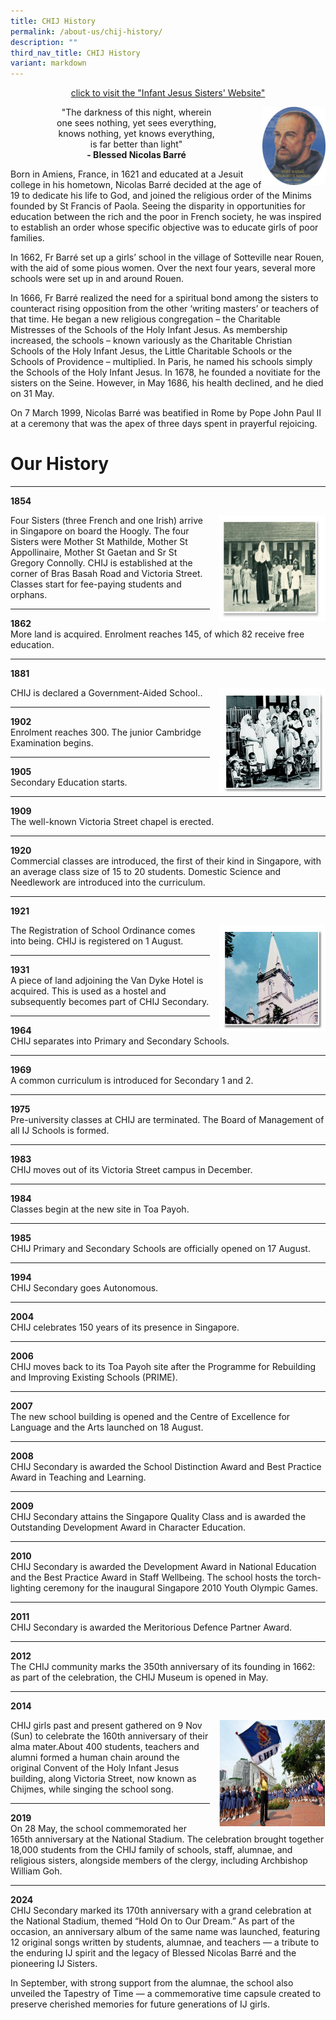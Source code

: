 ```yaml
---
title: CHIJ History
permalink: /about-us/chij-history/
description: ""
third_nav_title: CHIJ History
variant: markdown
---
```

<center><p> <a href="https://www.infantjesussisters.org/">click to visit the "Infant Jesus Sisters' Website"
</a></p></center>

<img src="/images/Nicolas%20Barre.jpg" style="width:20%">
		 
<center>"The darkness of this night, wherein <br>
one sees nothing, yet sees everything, <br>
knows nothing, yet knows everything,<br>
is far better than light"</center>
	
<center><strong>- Blessed Nicolas Barré</strong></center>
	
Born in Amiens, France, in 1621 and educated at a Jesuit college in his hometown, Nicolas Barré decided at the age of 19 to dedicate his life to God, and joined the religious order of the Minims founded by St Francis of Paola. Seeing the disparity in opportunities for education between the rich and the poor in French society, he was inspired to establish an order whose specific objective was to educate girls of poor families.  
  
In 1662, Fr Barré set up a girls’ school in the village of Sotteville near Rouen, with the aid of some pious women. Over the next four years, several more schools were set up in and around Rouen.  
  
In 1666, Fr Barré realized the need for a spiritual bond among the sisters to counteract rising opposition from the other ‘writing masters’ or teachers of that time. He began a new religious congregation – the Charitable Mistresses of the Schools of the Holy Infant Jesus. As membership increased, the schools – known variously as the Charitable Christian Schools of the Holy Infant Jesus, the Little Charitable Schools or the Schools of Providence – multiplied. In Paris, he named his schools simply the Schools of the Holy Infant Jesus. In 1678, he founded a novitiate for the sisters on the Seine. However, in May 1686, his health declined, and he died on 31 May.  
  
On 7 March 1999, Nicolas Barré was beatified in Rome by Pope John Paul II at a ceremony that was the apex of three days spent in prayerful rejoicing.

# Our History
* * *
**1854**		


<style>
img {
  float: right;
}
</style>

<p><img src="/images/CHIJ%20History%20(1).jpg" style="width:170px;height:170px;margin-left:15px;">
Four Sisters (three French and one Irish) arrive in Singapore on board the Hoogly. The four Sisters were Mother St Mathilde, Mother St Appollinaire, Mother St Gaetan and Sr St Gregory Connolly. CHIJ is established at the corner of Bras Basah Road and Victoria Street. Classes start for fee-paying students and orphans.</p>



* * *
**1862**  
More land is acquired. Enrolment reaches 145, of which 82 receive free education.

* * *
**1881** 


<style>
img {
  float: right;
}
</style>



<p><img src="/images/CHIJ%20History%20(2).jpg" style="width:170px;height:170px;margin-left:15px;">
CHIJ is declared a Government-Aided School..</p>



* * *
**1902**  
Enrolment reaches 300. The junior Cambridge Examination begins.

* * *
**1905**  
Secondary Education starts.

* * *
**1909**  
The well-known Victoria Street chapel is erected.

* * *
**1920**  
Commercial classes are introduced, the first of their kind in Singapore, with an average class size of 15 to 20 students. Domestic Science and Needlework are introduced into the curriculum.

* * *
**1921**



<style>
img {
  float: right;
}
</style>



<p><img src="/images/CHIJ%20History%20(3).jpg" style="width:170px;height:170px;margin-left:15px;">
The Registration of School Ordinance comes into being. CHIJ is registered on 1 August.</p>



* * *
**1931**  
A piece of land adjoining the Van Dyke Hotel is acquired. This is used as a hostel and subsequently becomes part of CHIJ Secondary.

* * *
**1964**  
CHIJ separates into Primary and Secondary Schools.

* * *
**1969**  
A common curriculum is introduced for Secondary 1 and 2.

* * *
**1975**  
Pre-university classes at CHIJ are terminated. The Board of Management of all IJ Schools is formed.

* * *
**1983**  
CHIJ moves out of its Victoria Street campus in December.

* * *
**1984**  
Classes begin at the new site in Toa Payoh.

* * *
**1985**  
CHIJ Primary and Secondary Schools are officially opened on 17 August.

* * *
**1994**  
CHIJ Secondary goes Autonomous.

* * *
**2004**  
CHIJ celebrates 150 years of its presence in Singapore.

* * *
**2006**  
CHIJ moves back to its Toa Payoh site after the Programme for Rebuilding and Improving Existing Schools (PRIME).

* * *
**2007**  
The new school building is opened and the Centre of Excellence for Language and the Arts launched on 18 August.

* * *
**2008**  
CHIJ Secondary is awarded the School Distinction Award and Best Practice Award in Teaching and Learning.

* * *
**2009**  
CHIJ Secondary attains the Singapore Quality Class and is awarded the Outstanding Development Award in Character Education.

* * *
**2010**  
CHIJ Secondary is awarded the Development Award in National Education and the Best Practice Award in Staff Wellbeing. The school hosts the torch-lighting ceremony for the inaugural Singapore 2010 Youth Olympic Games.

* * *
**2011**  
CHIJ Secondary is awarded the Meritorious Defence Partner Award.

* * *
**2012**  
The CHIJ community marks the 350th anniversary of its founding in 1662: as part of the celebration, the CHIJ Museum is opened in May.

* * *
**2014**  
<style>
img {
  float: right;
}
</style>

<p><img src="/images/CHIJ%20History%20(4).png" style="width:170px;height:170px;margin-left:15px;">
CHIJ girls past and present gathered on 9 Nov (Sun) to celebrate the 160th anniversary of their alma mater.About 400 students, teachers and alumni formed a human chain around the original Convent of the Holy Infant Jesus building, along Victoria Street, now known as Chijmes, while singing the school song.
</p>

* * *
**2019**  
On 28 May, the school commemorated her 165th anniversary at the National Stadium. The celebration brought together 18,000 students from the CHIJ family of schools, staff, alumnae, and religious sisters, alongside members of the clergy, including Archbishop William Goh.

* * *
**2024**  
CHIJ Secondary marked its 170th anniversary with a grand celebration at the National Stadium, themed “Hold On to Our Dream.” As part of the occasion, an anniversary album of the same name was launched, featuring 12 original songs written by students, alumnae, and teachers — a tribute to the enduring IJ spirit and the legacy of Blessed Nicolas Barré and the pioneering IJ Sisters.

In September, with strong support from the alumnae, the school also unveiled the Tapestry of Time — a commemorative time capsule created to preserve cherished memories for future generations of IJ girls.